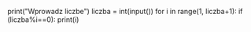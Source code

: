 print("Wprowadz liczbe")
liczba = int(input())
for i in range(1, liczba+1):
  if (liczba%i==0):
    print(i)
